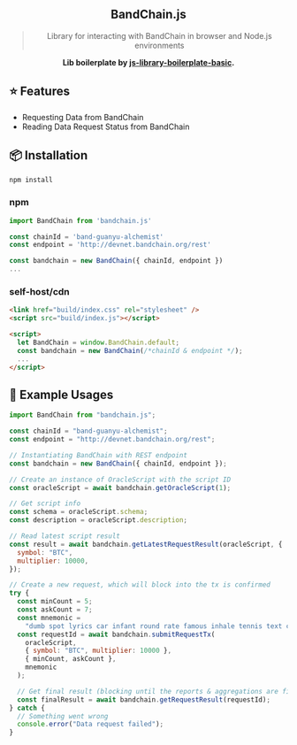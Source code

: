  <div align="center">
 <!-- <img align="center" width="180" src="https://i.imgur.com/62VsVXD.png" /> -->
  <h2>BandChain.js</h2>
  <blockquote>Library for interacting with BandChain in browser and Node.js environments</blockquote>
  <!-- <a href="https://github.com/hodgef/js-library-boilerplate/actions"><img alt="Build Status" src="https://github.com/hodgef/js-library-boilerplate/workflows/Build/badge.svg?color=green" /></a> <a href="https://github.com/hodgef/js-library-boilerplate/actions"> <img alt="Publish Status" src="https://github.com/hodgef/js-library-boilerplate/workflows/Publish/badge.svg?color=green" /></a> <img src="https://img.shields.io/david/hodgef/js-library-boilerplate.svg" /> <a href="https://david-dm.org/hodgef/js-library-boilerplate?type=dev"><img src="https://img.shields.io/david/dev/hodgef/js-library-boilerplate.svg" /></a> <img src="https://api.dependabot.com/badges/status?host=github&repo=hodgef/js-library-boilerplate" /> -->

<strong>Lib boilerplate by [js-library-boilerplate-basic](https://github.com/hodgef/js-library-boilerplate-basic).</strong>

</div>

## ⭐️ Features

- Requesting Data from BandChain
- Reading Data Request Status from BandChain

## 📦 Installation

```
npm install
```

### npm

```js
import BandChain from 'bandchain.js'

const chainId = 'band-guanyu-alchemist'
const endpoint = 'http://devnet.bandchain.org/rest'

const bandchain = new BandChain({ chainId, endpoint })
...
```

### self-host/cdn

```html
<link href="build/index.css" rel="stylesheet" />
<script src="build/index.js"></script>

<script>
  let BandChain = window.BandChain.default;
  const bandchain = new BandChain(/*chainId & endpoint */);
  ...
</script>
```

## 💎 Example Usages

```js
import BandChain from "bandchain.js";

const chainId = "band-guanyu-alchemist";
const endpoint = "http://devnet.bandchain.org/rest";

// Instantiating BandChain with REST endpoint
const bandchain = new BandChain({ chainId, endpoint });

// Create an instance of OracleScript with the script ID
const oracleScript = await bandchain.getOracleScript(1);

// Get script info
const schema = oracleScript.schema;
const description = oracleScript.description;

// Read latest script result
const result = await bandchain.getLatestRequestResult(oracleScript, {
  symbol: "BTC",
  multiplier: 10000,
});

// Create a new request, which will block into the tx is confirmed
try {
  const minCount = 5;
  const askCount = 7;
  const mnemonic =
    "dumb spot lyrics car infant round rate famous inhale tennis text current";
  const requestId = await bandchain.submitRequestTx(
    oracleScript,
    { symbol: "BTC", multiplier: 10000 },
    { minCount, askCount },
    mnemonic
  );

  // Get final result (blocking until the reports & aggregations are finished)
  const finalResult = await bandchain.getRequestResult(requestId);
} catch {
  // Something went wrong
  console.error("Data request failed");
}
```

